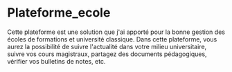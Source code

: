 # Plateforme_ecole
Cette plateforme est une solution que j'ai apporté pour la bonne gestion des écoles de formations et université classique. 
Dans cette plateforme, vous aurez la possibilité de suivre l'actualité dans votre milieu universitaire, suivre vos cours magistraux, partagez des documents pédagogiques, vérifier vos bulletins de notes, etc.
